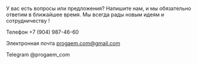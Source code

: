 У вас есть вопросы или предложения? Напишите нам, и мы обязательно ответим в ближайшее время. Мы всегда рады новым идеям и сотрудничеству !


Телефон +7 (904) 987-46-60


Электронная почта progaem.com@gmail.com


Telegram @progaem_com

